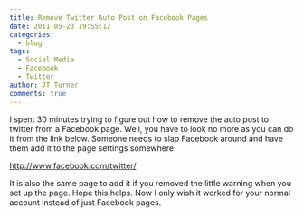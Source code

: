 ```yaml
---
title: Remove Twitter Auto Post on Facebook Pages
date: 2011-05-23 19:55:12
categories:
  - blog
tags:
  - Social Media
  - Facebook
  - Twitter
author: JT Turner
comments: true
---
```

I spent 30 minutes trying to figure out how to remove the auto post to twitter from a Facebook page. Well, you have to look no more as you can do it from the link below. Someone needs to slap Facebook around and have them add it to the page settings somewhere.

http://www.facebook.com/twitter/

It is also the same page to add it if you removed the little warning when you set up the page. Hope this helps. Now I only wish it worked for your normal account instead of just Facebook pages.

